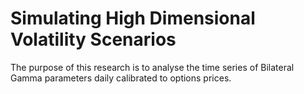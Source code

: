# Simulating High Dimensional Volatility Scenarios

The purpose of this research is to analyse the time series of Bilateral Gamma parameters daily calibrated to options prices.
